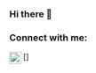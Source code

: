 ### Hi there 👋

<!--
**eng-jcamilo/eng-jcamilo** is a ✨ _special_ ✨ repository because its `README.md` (this file) appears on your GitHub profile.

Here are some ideas to get you started:

- 🔭 I’m currently working on ...
- 🌱 I’m currently learning ...
- 👯 I’m looking to collaborate on ...
- 🤔 I’m looking for help with ...
- 💬 Ask me about ...
- 📫 How to reach me: ...
- 😄 Pronouns: ...
- ⚡ Fun fact: ...
-->
### Connect with me:
[<img align="left" width=22px src="https://cdn.jsdelivr.net/npm/simple-icons@v3/icons/linkedin.svg" />]

<!--
<br />

### Languages and Tools:

-->
